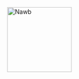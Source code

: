 <a href="#" target="_blank" rel="noopener noreferrer">
  <img align="left" width="150" src="https://user-images.githubusercontent.com/45007226/255595275-76f852fb-4ce0-49e9-8e52-173ef4a89063.svg" alt="Nawb" />
</a>

